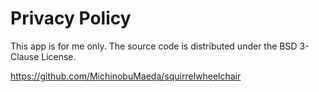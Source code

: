 # Privacy Policy

This app is for me only. The source code is distributed under the BSD 3-Clause License.

<https://github.com/MichinobuMaeda/squirrelwheelchair>
